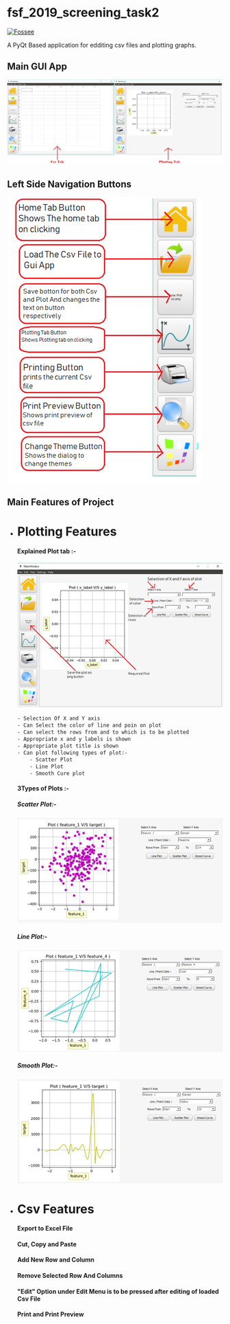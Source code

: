 # fsf_2019_screening_task2
<a href="https://python.fossee.in/fellowship2019/"><img src="https://scilab.in/sites/default/files/fossee-logo.png" title="Fossse screening test" alt="Fossee"></a>

A PyQt Based application for edditing csv files and plotting graphs.

## Main GUI App
[![GRAPHIC HERE](https://github.com/Anujg935/fsf_2019_screening_task2/blob/master/examples/software.png?raw=true)]()

## Left Side Navigation Buttons
[![GRAPHIC HERE](https://github.com/Anujg935/fsf_2019_screening_task2/blob/master/examples/Navigation_Button.png?raw=true)]()

## Main Features of Project 
  - # Plotting Features
    #### Explained Plot tab :-
      [![GRAPHIC HERE](https://github.com/Anujg935/fsf_2019_screening_task2/blob/master/examples/plotExplained.png?raw=true)]()
      
        - Selection Of X and Y axis
        - Can Select the color of line and poin on plot
        - Can select the rows from and to which is to be plotted
        - Appropriate x and y labels is shown
        - Appropriate plot title is shown
        - Can plot following types of plot:-
            - Scatter Plot
            - Line Plot
            - Smooth Cure plot
            
      #### 3Types of Plots :-
       ##### Scatter Plot:-
       [![GRAPHIC HERE](https://github.com/Anujg935/fsf_2019_screening_task2/blob/master/examples/scatter_plot.PNG?raw=true)]()
       ##### Line Plot:-
       [![GRAPHIC HERE](https://github.com/Anujg935/fsf_2019_screening_task2/blob/master/examples/line_plot.PNG?raw=true)]()
       ##### Smooth Plot:-
       [![GRAPHIC HERE](https://github.com/Anujg935/fsf_2019_screening_task2/blob/master/examples/smooth_plot.PNG?raw=true)]()

  - # Csv Features
      #### Export to Excel File
      #### Cut, Copy and Paste
      #### Add New Row and Column
      #### Remove Selected Row And Columns
      #### "Edit" Option under Edit Menu is to be pressed after editing of loaded Csv File
      ####  Print and Print Preview 
